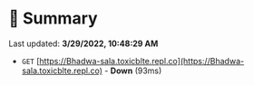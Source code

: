 # 📖 Summary
Last updated: **3/29/2022, 10:48:29 AM**

- `GET` [https://Bhadwa-sala.toxicblte.repl.co](https://Bhadwa-sala.toxicblte.repl.co) - **Down** (93ms)
